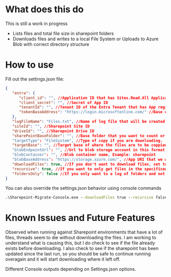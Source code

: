 # What does this do

This is still a work in progress

* Lists files and total file size in sharepoint folders
* Downloads files and writes to a local File System or Uploads to Azure Blob with correct directory structure

# How to use

Fill out the settings.json file:

```json
{
   "entra": {
      "client_id": "", //Application ID that has Sites.Read.All Application permissions in Entra ID
      "client_secret": "", //Secret of App ID
      "tenantId": "", //Tenant ID of the Entra Tenant that has App registered
      "tokenBaseAddress": "https://login.microsoftonline.com/" //Base endpoint for your Token URL (Change based on cloud you are in)
   },
   "logFileName": "Files.txt", //Name of log file that will be created in the root directory of the .exe
   "siteId": "", //Sharepoint Site ID
   "driveId": "", //Sharepoint Drive ID
   "sharePointBaseFolder": "", //Base folder that you want to count or copy. Example: /AnotherDepth/B2c-custom
   "targetType": "FileSystem", //Type of copy if you are downloading.  Accepted Values FileSystem and AzureBlob
   "targetBase": "", //Target base of where the files are to be coppied.  Example: FileSystem = C:\MyFiles Blob = /MyFiles
   "blobEndpointUrl": "", //Url to blob storage account in this format https://mystorageaccount.blob.core.windows.net/ DNS Suffix may be different depending on Cloud
   "blobContainer": "", //Blob container name, Example: sharepoint
   "blobBaseAddress": "https://storage.azure.com/", //App URI that we will be audience for the token to write to storage account.  This value will be different depending on Cloud.  
   "downloadFiles": true, //If you don't want to download files, set to false
   "recursive": true, //If you want to only get files in the specificed directory but not subdirectories, set to false
   "foldersOnly": false //If you only want to a log of folders and not files, set to true.
}
```

You can also override the settings.json behavior using console commands

```cmd
.\Sharepoint-Migrate-Console.exe --downloadFiles true --recursive false --foldersOnly false
```

# Known Issues and Future Features

Observed when running against Sharepoint environments that have a lot of files, threads seem to die without downloading the files.  I am working to understand what is causing this, but I do check to see if the file already exists before downloading.  I also check to see if the sharepoint has been updated since the last run, so you should be safe to continue running overagain and it will start downloading where it left off.  

Different Console outputs depending on Settings.json options.